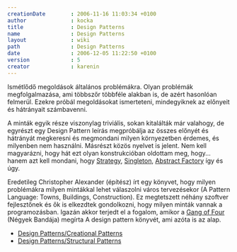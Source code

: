 ```yaml
---
creationDate        : 2006-11-16 11:03:34 +0100 
author              : kocka 
title               : Design Patterns 
name                : Design Patterns 
layout              : wiki 
path                : Design Patterns 
date                : 2006-12-05 11:22:50 +0100 
version             : 5 
creator             : karenin 
---
```

Ismétlődő megoldások általános problémákra. Olyan problémák megfolgalmazása, ami többszőr többféle alakban is, de azért hasonlóan felmerül. Ezekre próbál megoldásokat ismerteteni, mindegyiknek az előnyeit és hátrányait számbavenni.

A minták egyik része viszonylag triviális, sokan kitalálták már valahogy, de egyrészt egy Design Pattern leírás megpróbálja az összes előnyét és hátrányát megkeresni és megmondani milyen környezetben érdemes, és milyenben nem használni. Másrészt közös nyelvet is jelent. Nem kell magyarázni, hogy hát ezt olyan konstrukcióban oldottam meg, hogy... hanem azt kell mondani, hogy [Strategy](Missing.html), [Singleton](singleton.html), [Abstract Factory](Missing.html) így és úgy.

Eredetileg Christopher Alexander (építész) írt egy könyvet, hogy milyen problémákra milyen mintákkal lehet válaszolni város tervezésekor (A Pattern Language: Towns, Buildings, Construction). Ez megtetszett néhány szoftver fejlesztőnek és ők is elkezdtek gondolkozni, hogy milyen minták vannak a programozásban. Igazán akkor terjedt el a fogalom, amikor a [Gang of Four](Gang%20of%20Four.html) (Négyek Bandája) megírta A design pattern könyvét, ami azóta is az alap.

*   [Design Patterns/Creational Patterns](Design%20Patterns/Creational%20Patterns.html)
*   [Design Patterns/Structural Patterns](Missing.html)


